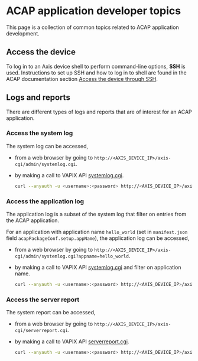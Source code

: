 # ACAP application developer topics

This page is a collection of common topics related to ACAP application
development.

## Access the device

To log in to an Axis device shell to perform command-line options, **SSH** is
used. Instructions to set up SSH and how to log in to shell are found in the
ACAP documentation section [Access the device through
SSH][access-device-through-ssh].

## Logs and reports

There are different types of logs and reports that are of interest for an ACAP
application.

### Access the system log

The system log can be accessed,

- from a web browser by going to `http://<AXIS_DEVICE_IP>/axis-cgi/admin/systemlog.cgi`.
- by making a call to VAPIX API [systemlog.cgi][system-log-cgi].

  ```sh
  curl --anyauth -u <username>:<password> http://<AXIS_DEVICE_IP>/axis-cgi/admin/systemlog.cgi
  ```

### Access the application log

The application log is a subset of the system log that filter on entries from
the ACAP application.

For an application with application name `hello_world` (set in `manifest.json`
field `acapPackageConf.setup.appName`), the application log can be accessed,

- from a web browser by going to `http://<AXIS_DEVICE_IP>/axis-cgi/admin/systemlog.cgi?appname=hello_world`.
- by making a call to VAPIX API [systemlog.cgi][system-log-cgi] and filter on application name.

   ```sh
   curl --anyauth -u <username>:<password> http://<AXIS_DEVICE_IP>/axis-cgi/admin/systemlog.cgi?appname=hello_world
   ```

### Access the server report

The system report can be accessed,

- from a web browser by going to `http://<AXIS_DEVICE_IP>/axis-cgi/serverreport.cgi`.
- by making a call to VAPIX API [serverreport.cgi][server-report-cgi].

   ```sh
   curl --anyauth -u <username>:<password> http://<AXIS_DEVICE_IP>/axis-cgi/serverreport.cgi
   ```

<!-- Links to external references -->
<!-- markdownlint-disable MD034 -->
[access-device-through-ssh]: https://axiscommunications.github.io/acap-documentation/docs/get-started/set-up-developer-environment/set-up-device-advanced.html#access-the-device-through-ssh
[server-report-cgi]: https://www.axis.com/vapix-library/subjects/t10175981/section/t10036044/display?section=t10036044-t10003915
[system-log-cgi]: https://www.axis.com/vapix-library/subjects/t10175981/section/t10036044/display?section=t10036044-t10003913
<!-- markdownlint-enable MD034 -->

